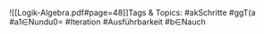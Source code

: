 
![[Logik-Algebra.pdf#page=48]]Tags & Topics:
   #akSchritte
   #ggT(a
   #a1∈Nundu0=
   #Iteration
   #Ausführbarkeit
   #b∈Nauch
